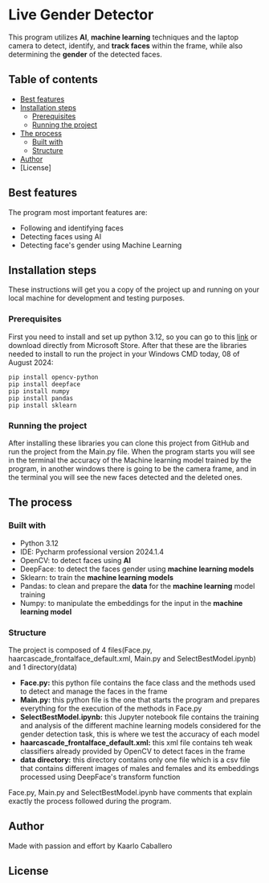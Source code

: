 # Live Gender Detector

This program utilizes **AI**, **machine learning** techniques and the laptop camera 
to detect, identify, and **track faces** within the frame, while also determining the 
**gender** of the detected faces.

## Table of contents

- [Best features](README.md/#best-features)
- [Installation steps](README.md/#how-to-run-the-project)
  - [Prerequisites](README.md/#prerequisites)
  - [Running the project](README.md/#running-the-project)
- [The process](README.md/#the-process)
  - [Built with](README.md/#built-with)
  - [Structure](README.md/#structure)
- [Author](README.md/#author)
- [License]

## Best features

The program most important features are:
- Following and identifying faces
- Detecting faces using AI
- Detecting face's gender using Machine Learning

## Installation steps
These instructions will get you a copy of the project up and running on your local 
machine for development and testing purposes.

### Prerequisites
First you need to install and set up python 3.12, so you can go to this 
[link](https://www.python.org/downloads/) or download directly from Microsoft Store.
After that these are the libraries needed to install to run the project in your 
Windows CMD today, 08 of August 2024:
    
    pip install opencv-python
    pip install deepface
    pip install numpy
    pip install pandas
    pip install sklearn


### Running the project
After installing these libraries you can clone this project from GitHub and run 
the  project from  the Main.py file. When the program starts you will see in the 
terminal the accuracy of the Machine learning model trained by the program, in 
another windows there is going to be the camera frame, and in the terminal you will 
see the new faces detected and the deleted ones. 

## The process

### Built with

- Python 3.12
- IDE: Pycharm professional version 2024.1.4
- OpenCV: to detect faces using **AI**
- DeepFace: to detect the faces gender using **machine learning models**
- Sklearn: to train the **machine learning models**
- Pandas: to clean and prepare the **data** for the **machine learning** model training
- Numpy: to manipulate the embeddings for the input in the **machine learning model**

### Structure
The project is composed of 4 files(Face.py, haarcascade_frontalface_default.xml, 
Main.py and SelectBestModel.ipynb) and 1 directory(data)
- **Face.py:** this python file contains the face class and the methods used to detect and manage the faces in the frame
- **Main.py:** this python file is the one that starts the program and prepares everything for the execution of the methods in Face.py
- **SelectBestModel.ipynb:** this Jupyter notebook file contains the training and analysis of the different machine learning models considered for the gender detection task, this is where we test the accuracy of each model 
- **haarcascade_frontalface_default.xml:** this xml file contains teh weak classifiers already provided by OpenCV to detect faces in the frame
- **data directory:** this directory contains only one file which is a csv file that contains different images of males and females and its embeddings processed using DeepFace's transform function

Face.py, Main.py and SelectBestModel.ipynb have comments that explain exactly the process followed during the program.

## Author
Made with passion and effort by Kaarlo Caballero

## License





